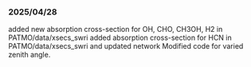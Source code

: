 ### 2025/04/28
added new absorption cross-section for OH, CHO, CH3OH, H2 in PATMO/data/xsecs_swri 
added absorption cross-section for HCN in PATMO/data/xsecs_swri and updated network
Modified code for varied zenith angle.
